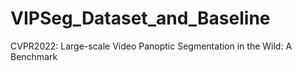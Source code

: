 # VIPSeg_Dataset_and_Baseline
CVPR2022: Large-scale Video Panoptic Segmentation in the Wild: A Benchmark
